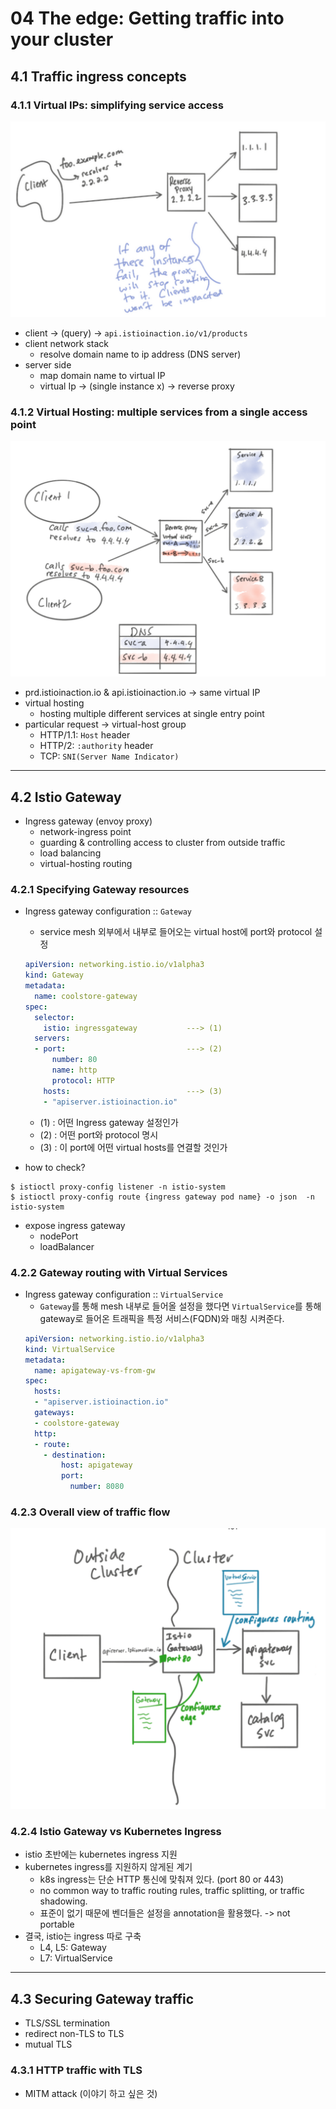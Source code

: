 # 04 The edge: Getting traffic into your cluster

## 4.1 Traffic ingress concepts

### 4.1.1 Virtual IPs: simplifying service access
![chat04_01](images/04_01.png)
- client -> (query) -> `api.istioinaction.io/v1/products`
- client network stack
    - resolve domain name to ip address (DNS server)
- server side
    - map domain name to virtual IP
    - virtual Ip -> (single instance x) -> reverse proxy

### 4.1.2 Virtual Hosting: multiple services from a single access point
![chat04_02](images/04_02.png)
- prd.istioinaction.io & api.istioinaction.io -> same virtual IP
- virtual hosting
    - hosting multiple different services at single entry point
- particular request -> virtual-host group
    - HTTP/1.1: `Host` header
    - HTTP/2: `:authority` header
    - TCP: `SNI(Server Name Indicator)`
    

---

## 4.2 Istio Gateway
- Ingress gateway (envoy proxy)
    - network-ingress point
    - guarding & controlling access to cluster from outside traffic
    - load balancing
    - virtual-hosting routing
    
### 4.2.1 Specifying Gateway resources  
- Ingress gateway configuration :: `Gateway`
    - service mesh 외부에서 내부로 들어오는 virtual host에 port와 protocol 설정
    ```yaml
    apiVersion: networking.istio.io/v1alpha3
    kind: Gateway
    metadata:
      name: coolstore-gateway
    spec:
      selector:
        istio: ingressgateway           ---> (1)
      servers:
      - port:                           ---> (2)
          number: 80
          name: http
          protocol: HTTP
        hosts:                          ---> (3)
        - "apiserver.istioinaction.io"
    ```
    - (1) : 어떤 Ingress gateway 설정인가
    - (2) : 어떤 port와 protocol 명시
    - (3) : 이 port에 어떤 virtual hosts를 연결할 것인가

- how to check?
```shell script
$ istioctl proxy-config listener -n istio-system
$ istioctl proxy-config route {ingress gateway pod name} -o json  -n istio-system
```

- expose ingress gateway 
    - nodePort
    - loadBalancer
    
### 4.2.2 Gateway routing with Virtual Services
- Ingress gateway configuration :: `VirtualService`
    - `Gateway`를 통해 mesh 내부로 들어올 설정을 했다면 `VirtualService`를 통해 gateway로 들어온 트래픽을 특정 서비스(FQDN)와 매칭 시켜준다.
    ```yaml
    apiVersion: networking.istio.io/v1alpha3
    kind: VirtualService
    metadata:
      name: apigateway-vs-from-gw
    spec:
      hosts:
      - "apiserver.istioinaction.io"
      gateways:
      - coolstore-gateway
      http:
      - route:
        - destination:
            host: apigateway
            port:
              number: 8080
    ```

### 4.2.3 Overall view of traffic flow
![chat04_03](images/04_03.png)

### 4.2.4 Istio Gateway vs Kubernetes Ingress  
- istio 초반에는 kubernetes ingress 지원
- kubernetes ingress를 지원하지 않게된 계기
    - k8s ingress는 단순 HTTP 통신에 맞춰져 있다. (port 80 or 443)
    - no common way to traffic routing rules, traffic splitting, or traffic shadowing.
    - 표준이 없기 때문에 벤더들은 설정을 annotation을 활용했다. -> not portable
- 결국, istio는 ingress 따로 구축
    - L4, L5: Gateway
    - L7: VirtualService


---

## 4.3 Securing Gateway traffic
- TLS/SSL termination
- redirect non-TLS to TLS
- mutual TLS

### 4.3.1 HTTP traffic with TLS
- MITM attack (이야기 하고 싶은 것)





















